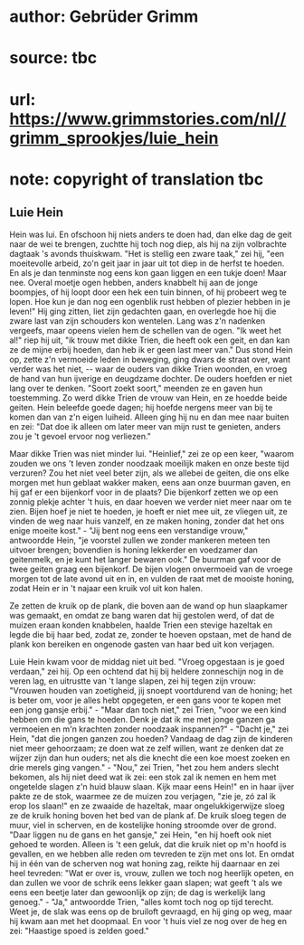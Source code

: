 # author: Gebrüder Grimm
# source: tbc
# url: https://www.grimmstories.com/nl//grimm_sprookjes/luie_hein
# note: copyright of translation tbc

## Luie Hein 

Hein was lui. En ofschoon hij niets anders te doen had, dan elke dag de
geit naar de wei te brengen, zuchtte hij toch nog diep, als hij na zijn
volbrachte dagtaak 's avonds thuiskwam. "Het is stellig een zware
taak," zei hij, "een moeitevolle arbeid, zo'n geit jaar in jaar uit
tot diep in de herfst te hoeden. En als je dan tenminste nog eens kon
gaan liggen en een tukje doen! Maar nee. Overal moetje ogen hebben,
anders knabbelt hij aan de jonge boompjes, of hij loopt door een hek een
tuin binnen, of hij probeert weg te lopen. Hoe kun je dan nog een
ogenblik rust hebben of plezier hebben in je leven!" Hij ging zitten,
liet zijn gedachten gaan, en overlegde hoe hij die zware last van zijn
schouders kon wentelen. Lang was z'n nadenken vergeefs, maar opeens
vielen hem de schellen van de ogen. "Ik weet het al!" riep hij uit,
"ik trouw met dikke Trien, die heeft ook een geit, en dan kan ze de
mijne erbij hoeden, dan heb ik er geen last meer van." Dus stond Hein
op, zette z'n vermoeide leden in beweging, ging dwars de straat over,
want verder was het niet, -- waar de ouders van dikke Trien woonden, en
vroeg de hand van hun ijverige en deugdzame dochter. De ouders hoefden
er niet lang over te denken. "Soort zoekt soort," meenden ze en gaven
hun toestemming. Zo werd dikke Trien de vrouw van Hein, en ze hoedde
beide geiten. Hein beleefde goede dagen; hij hoefde nergens meer van bij
te komen dan van z'n eigen luiheid. Alleen ging hij nu en dan mee naar
buiten en zei: "Dat doe ik alleen om later meer van mijn rust te
genieten, anders zou je 't gevoel ervoor nog verliezen."

Maar dikke Trien was niet minder lui. "Heinlief," zei ze op een keer,
"waarom zouden we ons 't leven zonder noodzaak moeilijk maken en onze
beste tijd verzuren? Zou het niet veel beter zijn, als we allebei de
geiten, die ons elke morgen met hun geblaat wakker maken, eens aan onze
buurman gaven, en hij gaf er een bijenkorf voor in de plaats? Die
bijenkorf zetten we op een zonnig plekje achter 't huis, en daar hoeven
we verder niet meer naar om te zien. Bijen hoef je niet te hoeden, je
hoeft er niet mee uit, ze vliegen uit, ze vinden de weg naar huis
vanzelf, en ze maken honing, zonder dat het ons enige moeite kost." -
"Jij bent nog eens een verstandige vrouw," antwoordde Hein, "je
voorstel zullen we zonder mankeren meteen ten uitvoer brengen; bovendien
is honing lekkerder en voedzamer dan geitenmelk, en je kunt het langer
bewaren ook." De buurman gaf voor de twee geiten graag een bijenkorf.
De bijen vlogen onvermoeid van de vroege morgen tot de late avond uit en
in, en vulden de raat met de mooiste honing, zodat Hein er in 't najaar
een kruik vol uit kon halen.

Ze zetten de kruik op de plank, die boven aan de wand op hun slaapkamer
was gemaakt, en omdat ze bang waren dat hij gestolen werd, of dat de
muizen eraan konden knabbelen, haalde Trien een stevige hazeltak en
legde die bij haar bed, zodat ze, zonder te hoeven opstaan, met de hand
de plank kon bereiken en ongenode gasten van haar bed uit kon verjagen.

Luie Hein kwam voor de middag niet uit bed. "Vroeg opgestaan is je goed
verdaan," zei hij. Op een ochtend dat hij bij heldere zonneschijn nog
in de veren lag, en uitrustte van 't lange slapen, zei hij tegen zijn
vrouw: "Vrouwen houden van zoetigheid, jij snoept voortdurend van de
honing; het is beter om, voor je alles hebt opgegeten, er een gans voor
te kopen met een jong gansje erbij." - "Maar dan toch niet," zei
Trien, "voor we een kind hebben om die gans te hoeden. Denk je dat ik
me met jonge ganzen ga vermoeien en m'n krachten zonder noodzaak
inspannen?" - "Dacht je," zei Hein, "dat die jongen ganzen zou
hoeden? Vandaag de dag zijn de kinderen niet meer gehoorzaam; ze doen
wat ze zelf willen, want ze denken dat ze wijzer zijn dan hun ouders;
net als die knecht die een koe moest zoeken en drie merels ging
vangen." - "Nou," zei Trien, "het zou hem anders slecht bekomen, als
hij niet deed wat ik zei: een stok zal ik nemen en hem met ongetelde
slagen z'n huid blauw slaan. Kijk maar eens Hein!" en in haar ijver
pakte ze de stok, waarmee ze de muizen zou verjagen, "zie je, zó zal ik
erop los slaan!" en ze zwaaide de hazeltak, maar ongelukkigerwijze
sloeg ze de kruik honing boven het bed van de plank af. De kruik sloeg
tegen de muur, viel in scherven, en de kostelijke honing stroomde over
de grond. "Daar liggen nu de gans en het gansje," zei Hein, "en hij
hoeft ook niet gehoed te worden. Alleen is 't een geluk, dat die kruik
niet op m'n hoofd is gevallen, en we hebben alle reden om tevreden te
zijn met ons lot. En omdat hij in één van de scherven nog wat honing
zag, reikte hij daarnaar en zei heel tevreden: "Wat er over is, vrouw,
zullen we toch nog heerlijk opeten, en dan zullen we voor de schrik eens
lekker gaan slapen; wat geeft 't als we eens een beetje later dan
gewoonlijk op zijn; de dag is werkelijk lang genoeg." - "Ja,"
antwoordde Trien, "alles komt toch nog op tijd terecht. Weet je, de
slak was eens op de bruiloft gevraagd, en hij ging op weg, maar hij kwam
aan met het doopmaal. En voor 't huis viel ze nog over de heg en zei:
"Haastige spoed is zelden goed."
